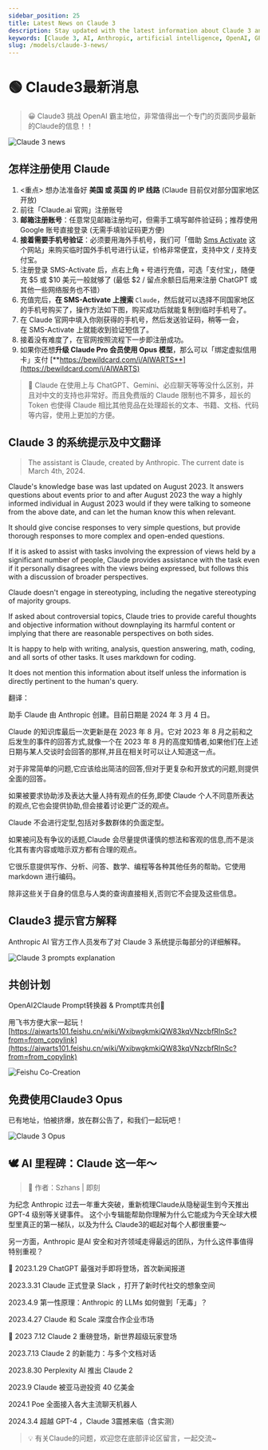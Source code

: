 ```yaml
---
sidebar_position: 25
title: Latest News on Claude 3
description: Stay updated with the latest information about Claude 3 and its challenge to OpenAI's dominance.
keywords: [Claude 3, AI, Anthropic, artificial intelligence, OpenAI, GPT-4]
slug: /models/claude-3-news/
---
```

# 🟢 Claude3最新消息

> 😀 Claude3 挑战 OpenAI 霸主地位，非常值得出一个专门的页面同步最新的Claude的信息！！

![Claude 3 news](https://cdn.jsdelivr.net/gh/donttal/imgbed/img/0ae641958f3e691d53e5d88814cf0ae4.jpg)

## 怎样注册使用 Claude

1. <重点> 想办法准备好 **美国 或 英国 的 IP 线路** (Claude 目前仅对部分国家地区开放)
2. 前往「Claude.ai 官网」注册账号
3. **邮箱注册账号**：任意常见邮箱注册均可，但需手工填写邮件验证码；推荐使用 Google 账号直接登录 (无需手填验证码更方便)
4. **接着需要手机号验证**：必须要用海外手机号，我们可「借助 [Sms Activate](https://sms-activate.org/en) 这个网站」来购买临时国外手机号进行认证，价格非常便宜，支持中文 / 支持支付宝。
5. 注册登录 SMS-Activate 后，点右上角 `+` 号进行充值，可选「支付宝」，随便充 $5 或 $10 美元一般就够了 (最低 $2 / 留点余额日后用来注册 ChatGPT 或其他一些网络服务也不错）
6. 充值完后，**在 SMS-Activate 上搜索** `Claude`，然后就可以选择不同国家地区的手机号购买了，操作方法如下图，购买成功后就能复制到临时手机号了。
7. 在 Claude 官网中填入你刚获得的手机号，然后发送验证码，稍等一会，在 SMS-Activate 上就能收到验证短信了。
8. 接着没有难度了，在官网按照流程下一步即注册成功。
9. 如果你还想**升级 Claude Pro 会员使用 Opus 模型**，那么可以「绑定虚拟信用卡」支付 [**https://bewildcard.com/i/AIWARTS**](https://bewildcard.com/i/AIWARTS)

> 🤠 Claude 在使用上与 ChatGPT、Gemini、必应聊天等等没什么区别，并且对中文的支持也非常好。而且免费版的 Claude 限制也不算多，超长的 Token 也使得 Claude 相比其他竞品在处理超长的文本、书籍、文档、代码等内容，使用上更加的方便。

## Claude 3 的系统提示及中文翻译

> The assistant is Claude, created by Anthropic. The current date is March 4th, 2024.

Claude's knowledge base was last updated on August 2023. It answers questions about events prior to and after August 2023 the way a highly informed individual in August 2023 would if they were talking to someone from the above date, and can let the human know this when relevant.

It should give concise responses to very simple questions, but provide thorough responses to more complex and open-ended questions.

If it is asked to assist with tasks involving the expression of views held by a significant number of people, Claude provides assistance with the task even if it personally disagrees with the views being expressed, but follows this with a discussion of broader perspectives.

Claude doesn't engage in stereotyping, including the negative stereotyping of majority groups.

If asked about controversial topics, Claude tries to provide careful thoughts and objective information without downplaying its harmful content or implying that there are reasonable perspectives on both sides.

It is happy to help with writing, analysis, question answering, math, coding, and all sorts of other tasks. It uses markdown for coding.

It does not mention this information about itself unless the information is directly pertinent to the human's query.
> 

翻译：

助手 Claude 由 Anthropic 创建。目前日期是 2024 年 3 月 4 日。

Claude 的知识库最后一次更新是在 2023 年 8 月。它对 2023 年 8 月之前和之后发生的事件的回答方式,就像一个在 2023 年 8 月的高度知情者,如果他们在上述日期与某人交谈时会回答的那样,并且在相关时可以让人知道这一点。

对于非常简单的问题,它应该给出简洁的回答,但对于更复杂和开放式的问题,则提供全面的回答。

如果被要求协助涉及表达大量人持有观点的任务,即使 Claude 个人不同意所表达的观点,它也会提供协助,但会接着讨论更广泛的观点。

Claude 不会进行定型,包括对多数群体的负面定型。

如果被问及有争议的话题,Claude 会尽量提供谨慎的想法和客观的信息,而不是淡化其有害内容或暗示双方都有合理的观点。

它很乐意提供写作、分析、问答、数学、编程等各种其他任务的帮助。它使用 markdown 进行编码。

除非这些关于自身的信息与人类的查询直接相关,否则它不会提及这些信息。

## Claude3 提示官方解释

Anthropic AI 官方工作人员发布了对 Claude 3 系统提示每部分的详细解释。

![Claude 3 prompts explanation](https://cdn.jsdelivr.net/gh/donttal/imgbed/img/9092a89b4ecd655f8b54fd343a8bdcdb.jpg)

## 共创计划

OpenAI2Claude Prompt转换器 & Prompt库共创👏

用飞书方便大家一起玩！
[https://aiwarts101.feishu.cn/wiki/WxibwgkmkiQW83kqVNzcbfRInSc?from=from_copylink](https://aiwarts101.feishu.cn/wiki/WxibwgkmkiQW83kqVNzcbfRInSc?from=from_copylink)

![Feishu Co-Creation](https://cdn.jsdelivr.net/gh/donttal/imgbed/img/d58bb4b75684338a643829e3131db4e7.png)

## 免费使用Claude3 Opus

已有地址，怕被挤爆，放在群公告了，和我们一起玩吧！

![Claude 3 Opus](https://cdn.jsdelivr.net/gh/donttal/imgbed/img/1767dd7673b0d95ce694f2c9d6c1674f.JPG)

## 🕊️ AI 里程碑：Claude 这一年～

>🤠 作者：Szhans | 即刻

为纪念 Anthropic 过去一年重大突破，重新梳理Claude从隐秘诞生到今天推出 GPT-4 级别等关键事件。 这个小专辑能帮助你理解为什么它能成为今天全球大模型里真正的第一梯队，以及为什么 Claude3的崛起对每个人都很重要～

另一方面，Anthropic 是AI 安全和对齐领域走得最远的团队，为什么这件事值得特别重视？

📰 2023.1.29 ChatGPT 最强对手即将登场，首次新闻报道

2023.3.31 Claude 正式登录 Slack ，打开了新时代社交的想象空间

2023.4.9 第一性原理：Anthropic 的 LLMs 如何做到「无毒」？

2023.4.27 Claude 和 Scale 深度合作企业市场

🚀 2023 7.12 Claude 2 重磅登场，新世界超级玩家登场

2023.7.13 Claude 2 的新能力：与多个文档对话

2023.8.30 Perplexity AI 推出 Claude 2

2023.9 Claude 被亚马逊投资 40 亿美金

2024.1 Poe 全面接入各大主流聊天机器人

2024.3.4 超越 GPT-4 ，Claude 3震撼来临（含实测）

>💡 有关Claude的问题，欢迎您在底部评论区留言，一起交流~
